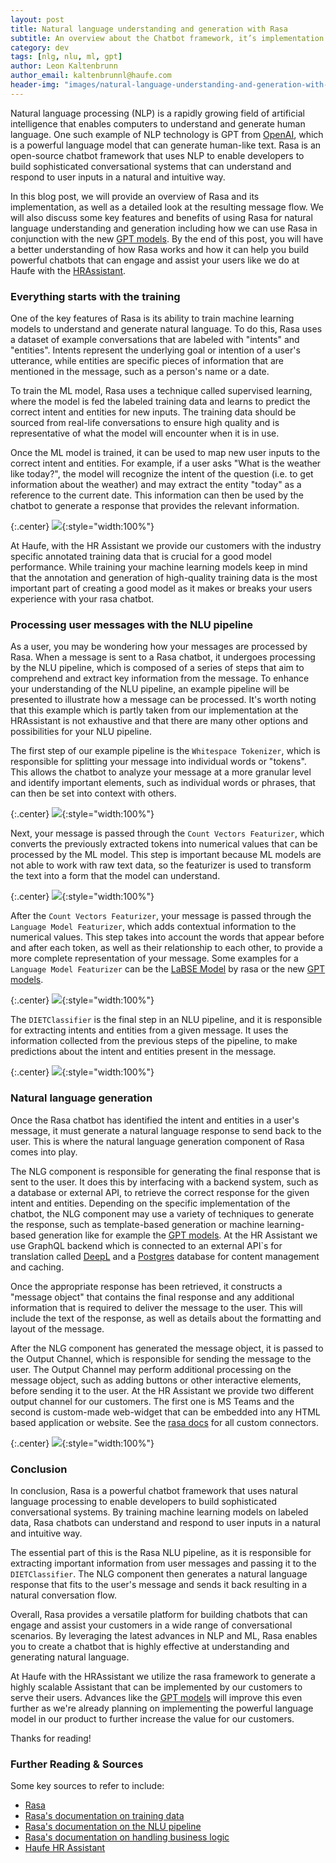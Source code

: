 ```yaml
---
layout: post
title: Natural language understanding and generation with Rasa
subtitle: An overview about the Chatbot framework, it’s implementation and the resulting message flow
category: dev
tags: [nlg, nlu, ml, gpt]
author: Leon Kaltenbrunn
author_email: kaltenbrunnl@haufe.com
header-img: "images/natural-language-understanding-and-generation-with-Rasa/hero.png"
---
```


Natural language processing (NLP) is a rapidly growing field of artificial intelligence that enables computers to understand and generate human language. One such example of NLP technology is GPT from [OpenAI](https://beta.openai.com/docs/models), which is a powerful language model that can generate human-like text. Rasa is an open-source chatbot framework that uses NLP to enable developers to build sophisticated conversational systems that can understand and respond to user inputs in a natural and intuitive way.

In this blog post, we will provide an overview of Rasa and its implementation, as well as a detailed look at the resulting message flow. We will also discuss some key features and benefits of using Rasa for natural language understanding and generation including how we can use Rasa in conjunction with the new [GPT models](https://beta.openai.com/docs/models). By the end of this post, you will have a better understanding of how Rasa works and how it can help you build powerful chatbots that can engage and assist your users like we do at Haufe with the [HRAssistant](https://www.haufe.de/hr/chatbot).

### Everything starts with the training

One of the key features of Rasa is its ability to train machine learning models to understand and generate natural language. To do this, Rasa uses a dataset of example conversations that are labeled with "intents" and "entities". Intents represent the underlying goal or intention of a user's utterance, while entities are specific pieces of information that are mentioned in the message, such as a person's name or a date.

To train the ML model, Rasa uses a technique called supervised learning, where the model is fed the labeled training data and learns to predict the correct intent and entities for new inputs. The training data should be sourced from real-life conversations to ensure high quality and is representative of what the model will encounter when it is in use. 

Once the ML model is trained, it can be used to map new user inputs to the correct intent and entities. For example, if a user asks "What is the weather like today?", the model will recognize the intent of the question (i.e. to get information about the weather) and may extract the entity "today" as a reference to the current date. This information can then be used by the chatbot to generate a response that provides the relevant information.

{:.center}
![]( /images/natural-language-understanding-and-generation-with-Rasa/intro.png){:style="width:100%"}

At Haufe, with the HR Assistant we provide our customers with the industry specific annotated training data that is crucial for a good model performance. While training your machine learning models keep in mind that the annotation and generation of high-quality training data is the most important part of creating a good model as it makes or breaks your users experience with your rasa chatbot.

### Processing user messages with the NLU pipeline

As a user, you may be wondering how your messages are processed by Rasa. When a message is sent to a Rasa chatbot, it undergoes processing by the NLU pipeline, which is composed of a series of steps that aim to comprehend and extract key information from the message. To enhance your understanding of the NLU pipeline, an example pipeline will be presented to illustrate how a message can be processed. It's worth noting that this example which is partly taken from our implementation at the HRAssistant is not exhaustive and that there are many other options and possibilities for your NLU pipeline.

The first step of our example pipeline is the `Whitespace Tokenizer`, which is responsible for splitting your message into individual words or "tokens". This allows the chatbot to analyze your message at a more granular level and identify important elements, such as individual words or phrases, that can then be set into context with others.

{:.center}
![]( /images/natural-language-understanding-and-generation-with-Rasa/1.png){:style="width:100%"}

Next, your message is passed through the `Count Vectors Featurizer`, which converts the previously extracted tokens into numerical values that can be processed by the ML model. This step is important because ML models are not able to work with raw text data, so the featurizer is used to transform the text into a form that the model can understand.

{:.center}
![]( /images/natural-language-understanding-and-generation-with-Rasa/2.png){:style="width:100%"}

After the `Count Vectors Featurizer`, your message is passed through the `Language Model Featurizer`, which adds contextual information to the numerical values. This step takes into account the words that appear before and after each token, as well as their relationship to each other, to provide a more complete representation of your message. Some examples for a `Language Model Featurizer` can be the [LaBSE Model](https://huggingface.co/rasa/LaBSE) by rasa or the new [GPT models](https://beta.openai.com/docs/models).

{:.center}
![]( /images/natural-language-understanding-and-generation-with-Rasa/3.png){:style="width:100%"}

The `DIETClassifier` is the final step in an NLU pipeline, and it is responsible for extracting intents and entities from a given message. It uses the information collected from the previous steps of the pipeline, to make predictions about the intent and entities present in the message.

{:.center}
![]( /images/natural-language-understanding-and-generation-with-Rasa/5.png){:style="width:100%"}

### Natural language generation

Once the Rasa chatbot has identified the intent and entities in a user's message, it must generate a natural language response to send back to the user. This is where the natural language generation component of Rasa comes into play.

The NLG component is responsible for generating the final response that is sent to the user. It does this by interfacing with a backend system, such as a database or external API, to retrieve the correct response for the given intent and entities. Depending on the specific implementation of the chatbot, the NLG component may use a variety of techniques to generate the response, such as template-based generation or machine learning-based generation like for example the [GPT models](https://beta.openai.com/docs/models). At the HR Assistant we use GraphQL backend which is connected to an external API`s for translation called [DeepL](https://www.deepl.com/translator) and a [Postgres](https://www.postgresql.org/) database for content management and caching.

Once the appropriate response has been retrieved, it constructs a "message object" that contains the final response and any additional information that is required to deliver the message to the user. This will include the text of the response, as well as details about the formatting and layout of the message.

After the NLG component has generated the message object, it is passed to the Output Channel, which is responsible for sending the message to the user. The Output Channel may perform additional processing on the message object, such as adding buttons or other interactive elements, before sending it to the user. At the HR Assistant we provide two different output channel for our customers. The first one is MS Teams and the second is custom-made web-widget that can be embedded into any HTML based application or website. See the [rasa docs](https://rasa.com/docs/rasa/next/connectors/custom-connectors) for all custom connectors. 

{:.center}
![]( /images/natural-language-understanding-and-generation-with-Rasa/6.png){:style="width:100%"}


### Conclusion

In conclusion, Rasa is a powerful chatbot framework that uses natural language processing to enable developers to build sophisticated conversational systems. By training machine learning models on labeled data, Rasa chatbots can understand and respond to user inputs in a natural and intuitive way. 

The essential part of this is the Rasa NLU pipeline, as it is responsible for extracting important information from user messages and passing it to the `DIETClassifier`. The NLG component then generates a natural language response that fits to the user's message and sends it back resulting in a natural conversation flow.

Overall, Rasa provides a versatile platform for building chatbots that can engage and assist your customers in a wide range of conversational scenarios. By leveraging the latest advances in NLP and ML, Rasa enables you to create a chatbot that is highly effective at understanding and generating natural language.

At Haufe with the HRAssistant we utilize the rasa framework to generate a highly scalable Assistant that can be implemented by our customers to serve their users. Advances like the [GPT models](https://beta.openai.com/docs/models) will improve this even further as we're already planning on implementing the powerful language model in our product to further increase the value for our customers. 

Thanks for reading!

### Further Reading & Sources
Some key sources to refer to include:
- [Rasa](https://rasa.com/)
- [Rasa's documentation on training data](https://rasa.com/docs/rasa/tuning-your-model/)
- [Rasa's documentation on the NLU pipeline](https://rasa.com/docs/rasa/nlu/components/)
- [Rasa's documentation on handling business logic](https://rasa.com/docs/rasa/nlu/components/)
- [Haufe HR Assistant](https://www.haufe.de/hr/chatbot)
